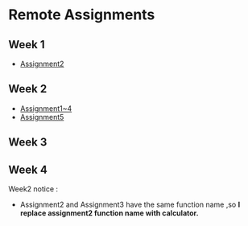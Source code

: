 <h1>Remote Assignments</h1>

<h2>Week 1</h2>

  - [Assignment2](https://kev1n1in.github.io/remote-assignments/week-1/index.html)
  
<h2>Week 2</h2>

  - [Assignment1~4](https://kev1n1in.github.io/remote-assignments/week-2/index.html)
  - [Assignment5](https://github.com/kev1n1in/remote-assignments/blob/master/week-2/Algorithm.js)

<h2>Week 3</h2>

<h2>Week 4</h2>

Week2 notice :
- Assignment2 and Assignment3 have the same function name ,so **I replace assignment2 function name with calculator.**
